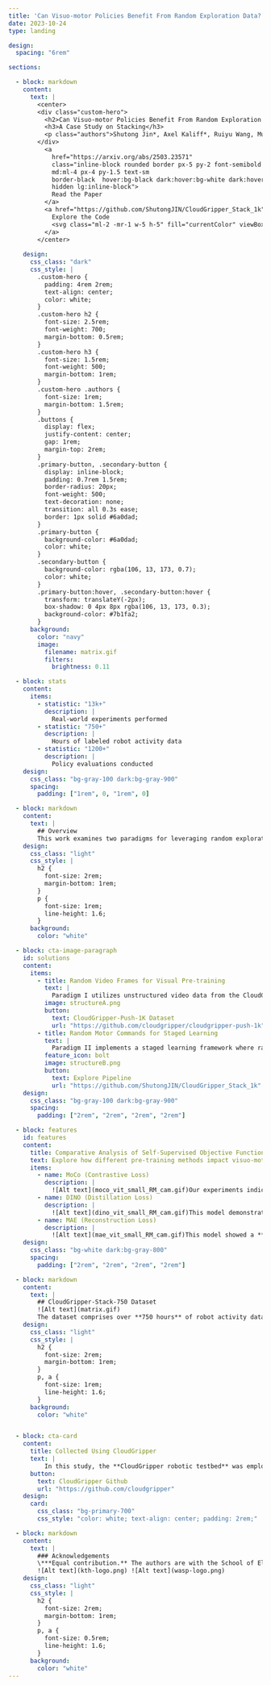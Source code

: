 ```yaml
---
title: 'Can Visuo-motor Policies Benefit From Random Exploration Data?'
date: 2023-10-24
type: landing

design:
  spacing: "6rem"

sections:

  - block: markdown
    content:
      text: |
        <center>
        <div class="custom-hero">
          <h2>Can Visuo-motor Policies Benefit From Random Exploration Data?</h2>
          <h3>A Case Study on Stacking</h3>
          <p class="authors">Shutong Jin*, Axel Kaliff*, Ruiyu Wang, Muhammad Zahid, Florian T. Pokorny</p>
        </div>
          <a
            href="https://arxiv.org/abs/2503.23571"
            class="inline-block rounded border px-5 py-2 font-semibold transition
            md:ml-4 px-4 py-1.5 text-sm
            border-black  hover:bg-black dark:hover:bg-white dark:hover:text-black hover:text-white dark:border-white dark:text-white dark:hover:bg-white
            hidden lg:inline-block">
            Read the Paper
          </a>
          <a href="https://github.com/ShutongJIN/CloudGripper_Stack_1k" class="mt-3 inline-flex items-center text-white bg-primary-700 hover:bg-primary-800 focus:ring-4 focus:ring-primary-300 font-medium rounded-lg text-sm px-5 py-2.5 text-center dark:focus:ring-primary-900">
            Explore the Code
            <svg class="ml-2 -mr-1 w-5 h-5" fill="currentColor" viewBox="0 0 20 20" xmlns="http://www.w3.org/2000/svg"><path fill-rule="evenodd" d="M10.293 3.293a1 1 0 011.414 0l6 6a1 1 0 010 1.414l-6 6a1 1 0 01-1.414-1.414L14.586 11H3a1 1 0 110-2h11.586l-4.293-4.293a1 1 0 010-1.414z" clip-rule="evenodd"></path></svg>
          </a>
        </center>
 
    design:
      css_class: "dark"
      css_style: |
        .custom-hero {
          padding: 4rem 2rem;
          text-align: center;
          color: white;
        }
        .custom-hero h2 {
          font-size: 2.5rem;
          font-weight: 700;
          margin-bottom: 0.5rem;
        }
        .custom-hero h3 {
          font-size: 1.5rem;
          font-weight: 500;
          margin-bottom: 1rem;
        }
        .custom-hero .authors {
          font-size: 1rem;
          margin-bottom: 1.5rem;
        }
        .buttons {
          display: flex;
          justify-content: center;
          gap: 1rem;
          margin-top: 2rem;
        }
        .primary-button, .secondary-button {
          display: inline-block;
          padding: 0.7rem 1.5rem;
          border-radius: 20px;
          font-weight: 500;
          text-decoration: none;
          transition: all 0.3s ease;
          border: 1px solid #6a0dad;
        }
        .primary-button {
          background-color: #6a0dad;
          color: white;
        }
        .secondary-button {
          background-color: rgba(106, 13, 173, 0.7);
          color: white;
        }
        .primary-button:hover, .secondary-button:hover {
          transform: translateY(-2px);
          box-shadow: 0 4px 8px rgba(106, 13, 173, 0.3);
          background-color: #7b1fa2;
        }
      background:
        color: "navy"
        image:
          filename: matrix.gif
          filters:
            brightness: 0.11

  - block: stats
    content:
      items:
        - statistic: "13k+"
          description: |
            Real-world experiments performed
        - statistic: "750+"
          description: |
            Hours of labeled robot activity data
        - statistic: "1200+"
          description: |
            Policy evaluations conducted
    design:
      css_class: "bg-gray-100 dark:bg-gray-900"
      spacing:
        padding: ["1rem", 0, "1rem", 0]

  - block: markdown
    content:
      text: |
        ## Overview
        This work examines two paradigms for leveraging random exploration data in visuo-motor policy learning. In **Paradigm I**, random exploration video frames are used for self-supervised visual pre-training employing various objective functions. In **Paradigm II**, random motor commands are utilized within a **staged learning framework** to autonomously collect data for behavior cloning. This study presents a dataset comprising over **750 hours** of robot data, offering insights into the benefits and limitations of each approach.
    design:
      css_class: "light"
      css_style: |
        h2 {
          font-size: 2rem;
          margin-bottom: 1rem;
        }
        p {
          font-size: 1rem;
          line-height: 1.6;
        }
      background:
        color: "white"

  - block: cta-image-paragraph
    id: solutions
    content:
      items:
        - title: Random Video Frames for Visual Pre-training
          text: |
            Paradigm I utilizes unstructured video data from the CloudGripper-Push-1K dataset to pre-train visual encoders. This approach aims to leverage dynamic environmental interactions for improved visuo-motor policy performance. The performance of policies using encoders pre-trained on the CloudGripper-Push-1K dataset is compared to policies trained on other datasets, including ImageNet and the Days of Hands dataset.
          image: structureA.png
          button:
            text: CloudGripper-Push-1K Dataset
            url: "https://github.com/cloudgripper/cloudgripper-push-1k"
        - title: Random Motor Commands for Staged Learning
          text: |
            Paradigm II implements a staged learning framework where random motor commands generate training episodes which are used to train a policy, which in turn gathers more training data. This work compares different methods of implementing this paradigm, including using separate policies for subtasks.
          feature_icon: bolt
          image: structureB.png
          button:
            text: Explore Pipeline
            url: "https://github.com/ShutongJIN/CloudGripper_Stack_1k"
    design:
      css_class: "bg-gray-100 dark:bg-gray-900"
      spacing:
        padding: ["2rem", "2rem", "2rem", "2rem"]

  - block: features
    id: features
    content:
      title: Comparative Analysis of Self-Supervised Objective Functions
      text: Explore how different pre-training methods impact visuo-motor policy performance. GIFs below show FullGrad saliency maps for the respective models with different pre-training objectives.
      items:
        - name: MoCo (Contrastive Loss)
          description: |
            ![Alt text](moco_vit_small_RM_cam.gif)Our experiments indicate that MoCo pre-training results in **lower prediction errors** and **improved success rates**, though its performance is **sensitive to the initial object positions**.
        - name: DINO (Distillation Loss)
          description: |
            ![Alt text](dino_vit_small_RM_cam.gif)This model demonstrated **lower performance** on unstructured random data compared to MoCo, suggesting that **further tuning** is required.
        - name: MAE (Reconstruction Loss)
          description: |
            ![Alt text](mae_vit_small_RM_cam.gif)This model showed a **sensitivity to background clutter**, leading to **suboptimal performance** on random exploration frames in our stacking task.
    design:
      css_class: "bg-white dark:bg-gray-800"
      spacing:
        padding: ["2rem", "2rem", "2rem", "2rem"]

  - block: markdown
    content:
      text: |
        ## CloudGripper-Stack-750 Dataset
        ![Alt text](matrix.gif)
        The dataset comprises over **750 hours** of robot activity data—including **400 successful** and **12,000 failed** episodes—collected autonomously using the CloudGripper testbed. This comprehensive collection is provided as a resource for research on visuo-motor policy development. [Explore Dataset](https://github.com/ShutongJIN/CloudGripper_Stack_1k)
    design:
      css_class: "light"
      css_style: |
        h2 {
          font-size: 2rem;
          margin-bottom: 1rem;
        }
        p, a {
          font-size: 1rem;
          line-height: 1.6;
        }
      background:
        color: "white"


  - block: cta-card
    content:
      title: Collected Using CloudGripper
      text: |
          In this study, the **CloudGripper robotic testbed** was employed to remotely and autonomously collect a large dataset of real robot data, train policies, and conduct evaluations with **minimal human intervention** via cloud services. Researchers interested in utilizing CloudGripper are encouraged to explore the **open-source dataset** and **data collection pipeline**.
      button:
        text: CloudGripper Github
        url: "https://github.com/cloudgripper"
    design:
      card:
        css_class: "bg-primary-700"
        css_style: "color: white; text-align: center; padding: 2rem;"

  - block: markdown
    content:
      text: |
        ### Acknowledgements
        \***Equal contribution.** The authors are with the School of Electrical Engineering and Computer Science, **KTH Royal Institute of Technology**. This work was partially supported by the **Wallenberg AI, Autonomous Systems and Software Program (WASP)**, funded by the Knut and Alice Wallenberg Foundation. The computations were enabled by the supercomputing resource Berzelius provided by the National Supercomputer Centre at Linköping University and the Knut and Alice Wallenberg Foundation, Sweden.
        ![Alt text](kth-logo.png) ![Alt text](wasp-logo.png)
    design:
      css_class: "light"
      css_style: |
        h2 {
          font-size: 2rem;
          margin-bottom: 1rem;
        }
        p, a {
          font-size: 0.5rem;
          line-height: 1.6;
        }
      background:
        color: "white"
---
```


